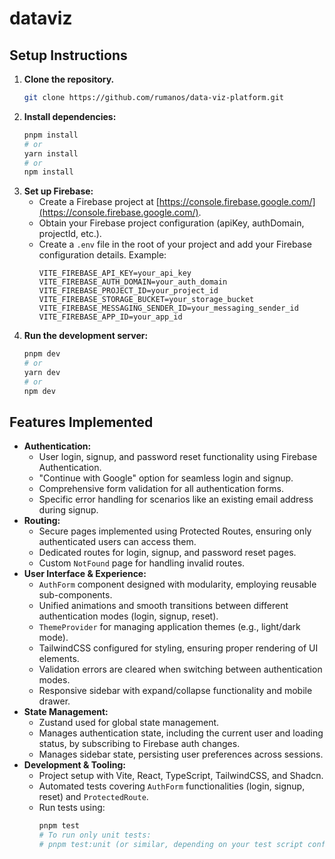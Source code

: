 # dataviz

## Setup Instructions

1.  **Clone the repository.**
    ```bash
    git clone https://github.com/rumanos/data-viz-platform.git
    ```
2.  **Install dependencies:**
    ```bash
    pnpm install
    # or
    yarn install
    # or
    npm install
    ```
3.  **Set up Firebase:**
    *   Create a Firebase project at [https://console.firebase.google.com/](https://console.firebase.google.com/).
    *   Obtain your Firebase project configuration (apiKey, authDomain, projectId, etc.).
    *   Create a `.env` file in the root of your project and add your Firebase configuration details. Example:
        ```
        VITE_FIREBASE_API_KEY=your_api_key
        VITE_FIREBASE_AUTH_DOMAIN=your_auth_domain
        VITE_FIREBASE_PROJECT_ID=your_project_id
        VITE_FIREBASE_STORAGE_BUCKET=your_storage_bucket
        VITE_FIREBASE_MESSAGING_SENDER_ID=your_messaging_sender_id
        VITE_FIREBASE_APP_ID=your_app_id
        ```
5.  **Run the development server:**
    ```bash
    pnpm dev
    # or
    yarn dev
    # or
    npm dev
    ```

## Features Implemented

*   **Authentication:**
    *   User login, signup, and password reset functionality using Firebase Authentication.
    *   "Continue with Google" option for seamless login and signup.
    *   Comprehensive form validation for all authentication forms.
    *   Specific error handling for scenarios like an existing email address during signup.
*   **Routing:**
    *   Secure pages implemented using Protected Routes, ensuring only authenticated users can access them.
    *   Dedicated routes for login, signup, and password reset pages.
    *   Custom `NotFound` page for handling invalid routes.
*   **User Interface & Experience:**
    *   `AuthForm` component designed with modularity, employing reusable sub-components.
    *   Unified animations and smooth transitions between different authentication modes (login, signup, reset).
    *   `ThemeProvider` for managing application themes (e.g., light/dark mode).
    *   TailwindCSS configured for styling, ensuring proper rendering of UI elements.
    *   Validation errors are cleared when switching between authentication modes.
    *   Responsive sidebar with expand/collapse functionality and mobile drawer.
*   **State Management:**
    *   Zustand used for global state management.
    *   Manages authentication state, including the current user and loading status, by subscribing to Firebase auth changes.
    *   Manages sidebar state, persisting user preferences across sessions.
*   **Development & Tooling:**
    *   Project setup with Vite, React, TypeScript, TailwindCSS, and Shadcn.
    *   Automated tests covering `AuthForm` functionalities (login, signup, reset) and `ProtectedRoute`.
    *   Run tests using:
        ```bash
        pnpm test
        # To run only unit tests:
        # pnpm test:unit (or similar, depending on your test script configuration)
        ```
